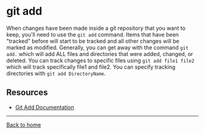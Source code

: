 # git add
When changes have been made inside a git repository that you want to keep, you'll need to use the `git add` command.
Items that have been "tracked" before will start to be tracked and all other changes will be marked as modified.
Generally, you can get away with the command `git add.` which will add ALL files and directories that were added, changed, or deleted.
You can track changes to specific files using `git add file1 file2` which will track specifically file1 and file2.
You can specify tracking directories with `git add DirectoryName`.

## Resources
- [Git Add Documentation](https://git.scm.com/docs/git-add)

---
[Back to home](../README.md)
